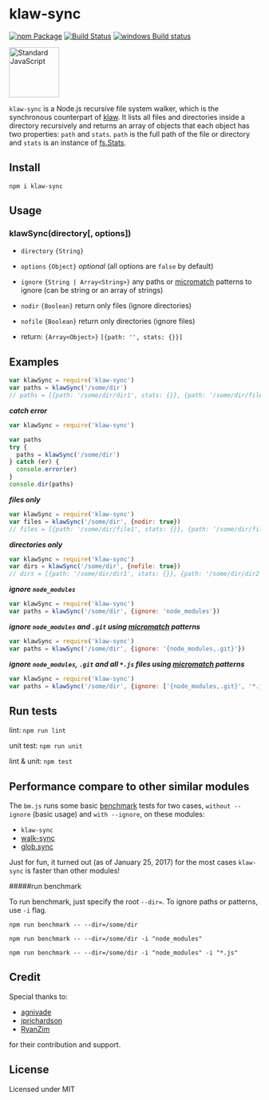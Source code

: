 klaw-sync
=========

[![npm Package](https://img.shields.io/npm/v/klaw-sync.svg?style=flat-square)](https://www.npmjs.com/package/klaw-sync)
[![Build Status](https://travis-ci.org/manidlou/node-klaw-sync.svg?branch=master)](https://travis-ci.org/manidlou/node-klaw-sync)
[![windows Build status](https://ci.appveyor.com/api/projects/status/braios34k6qw4h5p/branch/master?svg=true)](https://ci.appveyor.com/project/manidlou/node-klaw-sync/branch/master)

<a href="https://github.com/feross/standard"><img src="https://cdn.rawgit.com/feross/standard/master/sticker.svg" alt="Standard JavaScript" width="100"></a>

`klaw-sync` is a Node.js recursive file system walker, which is the synchronous counterpart of [klaw](https://github.com/jprichardson/node-klaw). It lists all files and directories inside a directory recursively and returns an array of objects that each object has two properties: `path` and `stats`. `path` is the full path of the file or directory and `stats` is an instance of [fs.Stats](https://nodejs.org/api/fs.html#fs_class_fs_stats).

Install
-------

    npm i klaw-sync

Usage
-----

### klawSync(directory[, options])

- `directory` `{String}`
- `options` `{Object}` *optional* (all options are `false` by default)
 - `ignore` `{String | Array<String>}` any paths or [micromatch](https://github.com/jonschlinkert/micromatch#features) patterns to ignore (can be string or an array of strings)
 - `nodir` `{Boolean}` return only files (ignore directories)
 - `nofile` `{Boolean}` return only directories (ignore files)

- return: `{Array<Object>}` `[{path: '', stats: {}}]`

Examples
--------

```js
var klawSync = require('klaw-sync')
var paths = klawSync('/some/dir')
// paths = [{path: '/some/dir/dir1', stats: {}}, {path: '/some/dir/file1', stats: {}}]
```

_**catch error**_

```js
var klawSync = require('klaw-sync')

var paths
try {
  paths = klawSync('/some/dir')
} catch (er) {
  console.error(er)
}
console.dir(paths)
```

_**files only**_

```js
var klawSync = require('klaw-sync')
var files = klawSync('/some/dir', {nodir: true})
// files = [{path: '/some/dir/file1', stats: {}}, {path: '/some/dir/file2', stats: {}}]
```

_**directories only**_

```js
var klawSync = require('klaw-sync')
var dirs = klawSync('/some/dir', {nofile: true})
// dirs = [{path: '/some/dir/dir1', stats: {}}, {path: '/some/dir/dir2', stats: {}}]
```

_**ignore `node_modules`**_

```js
var klawSync = require('klaw-sync')
var paths = klawSync('/some/dir', {ignore: 'node_modules'})
```

_**ignore `node_modules` and `.git` using [micromatch](https://github.com/jonschlinkert/micromatch#features) patterns**_

```js
var klawSync = require('klaw-sync')
var paths = klawSync('/some/dir', {ignore: '{node_modules,.git}'})
```

_**ignore `node_modules`, `.git` and all `*.js` files using [micromatch](https://github.com/jonschlinkert/micromatch#features) patterns**_

```js
var klawSync = require('klaw-sync')
var paths = klawSync('/some/dir', {ignore: ['{node_modules,.git}', '*.js']})
```

Run tests
---------

lint: `npm run lint`

unit test: `npm run unit`

lint & unit: `npm test`


Performance compare to other similar modules
-----------------------------------------------

The `bm.js` runs some basic [benchmark](https://github.com/bestiejs/benchmark.js) tests for two cases, `without --ignore` (basic usage) and `with --ignore`, on these modules:

- `klaw-sync`
- [walk-sync](https://github.com/joliss/node-walk-sync)
- [glob.sync](https://github.com/isaacs/node-glob#globsyncpattern-options)

Just for fun, it turned out (as of January 25, 2017) for the most cases `klaw-sync` is faster than other modules!

#####run benchmark

To run benchmark, just specify the root `--dir=`. To ignore paths or patterns, use `-i` flag.

`npm run benchmark -- --dir=/some/dir`

`npm run benchmark -- --dir=/some/dir -i "node_modules"`

`npm run benchmark -- --dir=/some/dir -i "node_modules" -i "*.js"`


Credit
------

Special thanks to:

- [agnivade](https://github.com/agnivade)
- [jprichardson](https://github.com/jprichardson)
- [RyanZim](https://github.com/RyanZim)

for their contribution and support.

License
-------

Licensed under MIT
